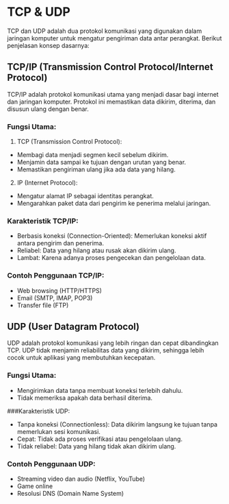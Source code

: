 # TCP & UDP
TCP dan UDP adalah dua protokol komunikasi yang digunakan dalam jaringan komputer untuk mengatur pengiriman data antar perangkat. Berikut penjelasan konsep dasarnya:

## TCP/IP (Transmission Control Protocol/Internet Protocol)
TCP/IP adalah protokol komunikasi utama yang menjadi dasar bagi internet dan jaringan komputer. Protokol ini memastikan data dikirim, diterima, dan disusun ulang dengan benar.

### Fungsi Utama:
1. TCP (Transmission Control Protocol):
- Membagi data menjadi segmen kecil sebelum dikirim.
- Menjamin data sampai ke tujuan dengan urutan yang benar.
- Memastikan pengiriman ulang jika ada data yang hilang.

2. IP (Internet Protocol):
- Mengatur alamat IP sebagai identitas perangkat.
- Mengarahkan paket data dari pengirim ke penerima melalui jaringan.

### Karakteristik TCP/IP:
- Berbasis koneksi (Connection-Oriented): Memerlukan koneksi aktif antara pengirim dan penerima.
- Reliabel: Data yang hilang atau rusak akan dikirim ulang.
- Lambat: Karena adanya proses pengecekan dan pengelolaan data.

### Contoh Penggunaan TCP/IP:
- Web browsing (HTTP/HTTPS)
- Email (SMTP, IMAP, POP3)
- Transfer file (FTP)

## UDP (User Datagram Protocol)
UDP adalah protokol komunikasi yang lebih ringan dan cepat dibandingkan TCP. UDP tidak menjamin reliabilitas data yang dikirim, sehingga lebih cocok untuk aplikasi yang membutuhkan kecepatan.

### Fungsi Utama:
- Mengirimkan data tanpa membuat koneksi terlebih dahulu.
- Tidak memeriksa apakah data berhasil diterima.

###Karakteristik UDP:
- Tanpa koneksi (Connectionless): Data dikirim langsung ke tujuan tanpa memerlukan sesi komunikasi.
- Cepat: Tidak ada proses verifikasi atau pengelolaan ulang.
- Tidak reliabel: Data yang hilang tidak akan dikirim ulang.

### Contoh Penggunaan UDP:
- Streaming video dan audio (Netflix, YouTube)
- Game online
- Resolusi DNS (Domain Name System)
